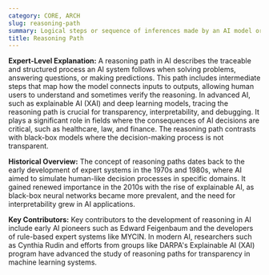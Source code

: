 ```yaml
---
category: CORE, ARCH
slug: reasoning-path
summary: Logical steps or sequence of inferences made by an AI model or system to arrive at a conclusion, decision, or solution.
title: Reasoning Path
---
```


**Expert-Level Explanation:** A reasoning path in AI describes the traceable and structured process an AI system follows when solving problems, answering questions, or making predictions. This path includes intermediate steps that map how the model connects inputs to outputs, allowing human users to understand and sometimes verify the reasoning. In advanced AI, such as explainable AI (XAI) and deep learning models, tracing the reasoning path is crucial for transparency, interpretability, and debugging. It plays a significant role in fields where the consequences of AI decisions are critical, such as healthcare, law, and finance. The reasoning path contrasts with black-box models where the decision-making process is not transparent.

**Historical Overview:** The concept of reasoning paths dates back to the early development of expert systems in the 1970s and 1980s, where AI aimed to simulate human-like decision processes in specific domains. It gained renewed importance in the 2010s with the rise of explainable AI, as black-box neural networks became more prevalent, and the need for interpretability grew in AI applications.

**Key Contributors:** Key contributors to the development of reasoning in AI include early AI pioneers such as Edward Feigenbaum and the developers of rule-based expert systems like MYCIN. In modern AI, researchers such as Cynthia Rudin and efforts from groups like DARPA's Explainable AI (XAI) program have advanced the study of reasoning paths for transparency in machine learning systems.